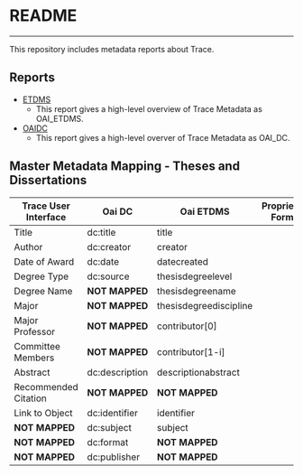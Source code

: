 # README

---

This repository includes metadata reports about Trace.

## Reports

* [ETDMS](https://github.com/markpbaggett/trace_metadata_reports/blob/master/etdms_report.md)
	* This report gives a high-level overview of Trace Metadata as OAI_ETDMS.
* [OAIDC](https://github.com/markpbaggett/trace_metadata_reports/blob/master/oaidc_report.md)
	* This report gives a high-level overver of Trace Metadata as OAI_DC.

## Master Metadata Mapping - Theses and Dissertations

| Trace User Interface                   | Oai DC                       | Oai ETDMS   | Proprietary Format   |
| -------------------------------------- | ---------------------------- | ----------- | -------------------- |
| Title | dc:title | title |  |
| Author | dc:creator | creator |  |
| Date of Award | dc:date | datecreated |  |
| Degree Type | dc:source |  thesisdegreelevel |  |
| Degree Name | **NOT MAPPED** | thesisdegreename |  |
| Major | **NOT MAPPED** | thesisdegreediscipline |  |
| Major Professor | **NOT MAPPED** | contributor[0] |  |
| Committee Members | **NOT MAPPED** | contributor[1-i] |  |
| Abstract | dc:description | descriptionabstract |  |
| Recommended Citation | **NOT MAPPED** | **NOT MAPPED** |  |
| Link to Object | dc:identifier | identifier |  |
| **NOT MAPPED** | dc:subject | subject |  |
| **NOT MAPPED** | dc:format | **NOT MAPPED** |  |
| **NOT MAPPED** | dc:publisher | **NOT MAPPED** |  |